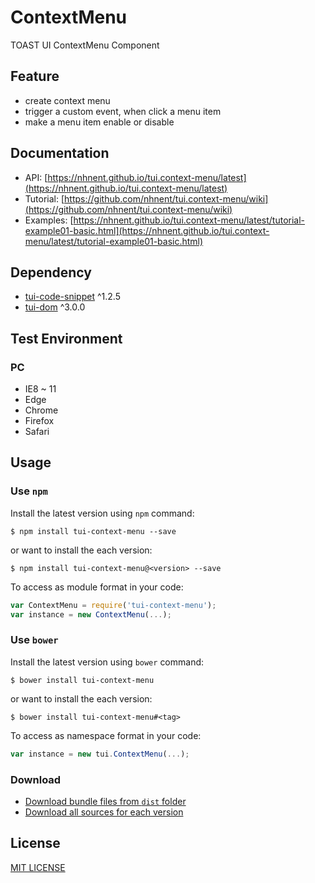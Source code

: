 # ContextMenu

TOAST UI ContextMenu Component

## Feature
* create context menu
* trigger a custom event, when click a menu item
* make a menu item enable or disable

## Documentation
* API: [https://nhnent.github.io/tui.context-menu/latest](https://nhnent.github.io/tui.context-menu/latest)
* Tutorial: [https://github.com/nhnent/tui.context-menu/wiki](https://github.com/nhnent/tui.context-menu/wiki)
* Examples: [https://nhnent.github.io/tui.context-menu/latest/tutorial-example01-basic.html](https://nhnent.github.io/tui.context-menu/latest/tutorial-example01-basic.html)

## Dependency
* [tui-code-snippet](https://github.com/nhnent/tui.code-snippet) ^1.2.5
* [tui-dom](https://github.com/nhnent/tui.dom) ^3.0.0

## Test Environment
### PC
* IE8 ~ 11
* Edge
* Chrome
* Firefox
* Safari

## Usage
### Use `npm`

Install the latest version using `npm` command:

```
$ npm install tui-context-menu --save
```

or want to install the each version:

```
$ npm install tui-context-menu@<version> --save
```

To access as module format in your code:

```javascript
var ContextMenu = require('tui-context-menu');
var instance = new ContextMenu(...);
```

### Use `bower`
Install the latest version using `bower` command:

```
$ bower install tui-context-menu
```

or want to install the each version:

```
$ bower install tui-context-menu#<tag>
```

To access as namespace format in your code:

```javascript
var instance = new tui.ContextMenu(...);
```

### Download
* [Download bundle files from `dist` folder](https://github.com/nhnent/tui.context-menu/tree/production/dist)
* [Download all sources for each version](https://github.com/nhnent/tui.context-menu/releases)

## License
[MIT LICENSE](https://github.com/nhnent/tui.context-menu/blob/master/LICENSE)
